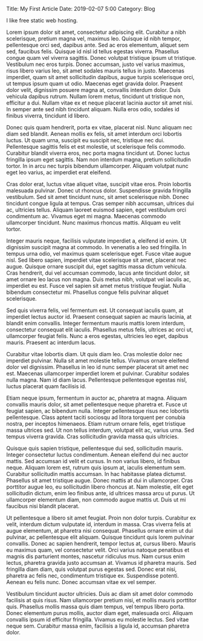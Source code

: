 Title: My First Article
Date: 2019-02-07 5:00
Category: Blog

I like free static web hosting. 

Lorem ipsum dolor sit amet, consectetur adipiscing elit. Curabitur a nibh scelerisque, pretium magna vel, maximus leo. Quisque id nibh tempor, pellentesque orci sed, dapibus ante. Sed ac eros elementum, aliquet sem sed, faucibus felis. Quisque id nisl id tellus egestas viverra. Phasellus congue quam vel viverra sagittis. Donec volutpat tristique ipsum ut tristique. Vestibulum nec eros turpis. Donec accumsan, justo vel varius maximus, risus libero varius leo, sit amet sodales mauris tellus in justo. Maecenas imperdiet, quam sit amet sollicitudin dapibus, augue turpis scelerisque orci, ut tempus ipsum quam ut odio. Maecenas eget gravida dolor. Praesent dolor velit, dignissim posuere magna at, convallis interdum dolor. Duis vehicula dapibus rutrum. Nullam lorem metus, tincidunt ut tristique non, efficitur a dui. Nullam vitae ex et neque placerat lacinia auctor sit amet nisi. In semper ante sed nibh tincidunt aliquam. Nulla eros odio, sodales id finibus viverra, tincidunt id libero.

Donec quis quam hendrerit, porta ex vitae, placerat nisl. Nunc aliquam nec diam sed blandit. Aenean mollis ex felis, sit amet interdum orci lobortis luctus. Ut quam urna, suscipit eu suscipit nec, tristique nec dui. Pellentesque sagittis felis et est molestie, ut scelerisque felis commodo. Curabitur blandit viverra eros, nec porta magna tincidunt ut. Donec luctus fringilla ipsum eget sagittis. Nam non interdum magna, pretium sollicitudin tortor. In in arcu nec turpis bibendum ullamcorper. Aliquam volutpat nunc eget leo varius, ac imperdiet erat eleifend.

Cras dolor erat, luctus vitae aliquet vitae, suscipit vitae eros. Proin lobortis malesuada pulvinar. Donec ut rhoncus dolor. Suspendisse gravida fringilla vestibulum. Sed sit amet tincidunt nunc, sit amet scelerisque nibh. Donec tincidunt congue ligula at tempus. Cras semper nibh accumsan, ultrices dui ac, ultricies tellus. Aliquam laoreet euismod sapien, eget vestibulum orci condimentum ac. Vivamus eget mi magna. Maecenas commodo ullamcorper tincidunt. Nunc maximus rhoncus mattis. Aliquam eu velit tortor.

Integer mauris neque, facilisis vulputate imperdiet a, eleifend id enim. Ut dignissim suscipit magna at commodo. In venenatis a leo sed fringilla. In tempus urna odio, vel maximus quam scelerisque eget. Fusce vitae augue nisl. Sed libero sapien, imperdiet vitae scelerisque sit amet, placerat nec augue. Quisque ornare suscipit dui, eget sagittis massa dictum vehicula. Cras hendrerit, dui vel accumsan commodo, lacus ante tincidunt dolor, sit amet ornare leo lacus non magna. Duis metus nibh, volutpat vel iaculis ac, imperdiet eu est. Fusce vel sapien sit amet metus tristique feugiat. Nulla bibendum consectetur mi. Phasellus congue felis pulvinar aliquet scelerisque.

Sed quis viverra felis, vel fermentum est. Ut consequat iaculis quam, at imperdiet lectus auctor id. Praesent consequat sapien ac mauris lacinia, at blandit enim convallis. Integer fermentum mauris mattis lorem interdum, consectetur consequat elit iaculis. Phasellus metus felis, ultrices ac orci ut, ullamcorper feugiat felis. Nunc a eros egestas, ultricies leo eget, dapibus mauris. Praesent ac interdum lacus.

Curabitur vitae lobortis diam. Ut quis diam leo. Cras molestie dolor nec imperdiet pulvinar. Nulla sit amet molestie tellus. Vivamus ornare eleifend dolor vel dignissim. Phasellus in leo id nunc semper placerat sit amet nec est. Maecenas ullamcorper imperdiet lorem et pulvinar. Curabitur sodales nulla magna. Nam id diam lacus. Pellentesque pellentesque egestas nisl, luctus placerat quam facilisis id.

Etiam neque ipsum, fermentum in auctor ac, pharetra at magna. Aliquam convallis mauris dolor, sit amet pellentesque neque pharetra et. Fusce ut feugiat sapien, ac bibendum nulla. Integer pellentesque risus nec lobortis pellentesque. Class aptent taciti sociosqu ad litora torquent per conubia nostra, per inceptos himenaeos. Etiam rutrum ornare felis, eget tristique massa ultrices sed. Ut non tellus interdum, volutpat elit ac, varius urna. Sed tempus viverra gravida. Cras sollicitudin gravida massa quis ultricies.

Quisque quis sapien tristique, pellentesque dui sed, sollicitudin mauris. Integer consectetur luctus condimentum. Aenean eleifend dui nec auctor mattis. Sed accumsan id velit et cursus. In non varius libero, id finibus neque. Aliquam lorem est, rutrum quis ipsum at, iaculis elementum sem. Curabitur sollicitudin mattis accumsan. In hac habitasse platea dictumst. Phasellus sit amet tristique augue. Donec mattis at dui in ullamcorper. Cras porttitor augue leo, eu sollicitudin libero rhoncus at. Nam molestie, elit eget sollicitudin dictum, enim leo finibus ante, id ultrices massa arcu ut purus. Ut ullamcorper elementum diam, non commodo augue mattis ut. Duis ut mi faucibus nisi blandit placerat.

Ut pellentesque a libero sit amet feugiat. Proin non dolor turpis. Curabitur ex velit, interdum dictum vulputate id, interdum in massa. Cras viverra felis at augue elementum, at pharetra nisi consequat. Phasellus ornare enim ut dui pulvinar, ac pellentesque elit aliquam. Quisque tincidunt quis lorem pulvinar convallis. Donec ac sapien hendrerit, tempor lectus at, cursus libero. Mauris eu maximus quam, vel consectetur velit. Orci varius natoque penatibus et magnis dis parturient montes, nascetur ridiculus mus. Nam cursus enim lectus, pharetra gravida justo accumsan at. Vivamus id pharetra mauris. Sed fringilla diam diam, quis volutpat purus egestas sed. Donec erat nisi, pharetra ac felis nec, condimentum tristique ex. Suspendisse potenti. Aenean eu felis nunc. Donec accumsan vitae ex vel semper.

Vestibulum tincidunt auctor ultricies. Duis ac diam sit amet dolor commodo facilisis at quis risus. Nam ullamcorper pretium nisi, et mollis mauris porttitor quis. Phasellus mollis massa quis diam tempus, vel tempus libero porta. Donec elementum purus mollis, auctor diam eget, malesuada orci. Aliquam convallis ipsum id efficitur fringilla. Vivamus eu molestie lectus. Sed vitae neque sem. Curabitur massa enim, facilisis a ligula id, accumsan pharetra dolor.